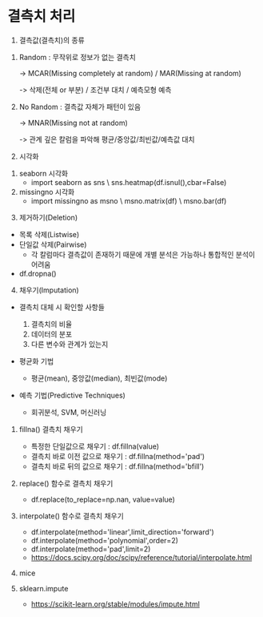 # 결측치 처리

1) 결측값(결측치)의 종류

1. Random : 무작위로 정보가 없는 결측치

   -> MCAR(Missing completely at random) / MAR(Missing at random)

   -> 삭제(전체 or 부분) / 조건부 대치 / 예측모형 예측

2. No Random : 결측값 자체가 패턴이 있음

   -> MNAR(Missing not at random)

   -> 관계 깊은 칼럼을 파악해 평균/중앙값/최빈값/예측값 대치

2) 시각화

1. seaborn 시각화
   - import seaborn as sns \ sns.heatmap(df.isnul(),cbar=False)
2. missingno 시각화
   - import missingno as msno \ msno.matrix(df) \ msno.bar(df)

3) 제거하기(Deletion)

- 목록 삭제(Listwise)
- 단일값 삭제(Pairwise)
  - 각 칼럼마다 결측값이 존재하기 때문에 개별 분석은 가능하나 통합적인 분석이 어려움
- df.dropna()

4) 채우기(Imputation)

- 결측치 대체 시 확인할 사항들
  1. 결측치의 비율
  2. 데이터의 분포
  3. 다른 변수와 관계가 있는지

- 평균화 기법
  - 평균(mean), 중앙값(median), 최빈값(mode)
- 예측 기법(Predictive Techniques)
  - 회귀분석, SVM, 머신러닝

1. fillna() 결측치 채우기

   - 특정한 단일값으로 채우기 : df.fillna(value)
   - 결측치 바로 이전 값으로 채우기 : df.fillna(method='pad')
   - 결측치 바로 뒤의 값으로 채우기 : df.fillna(method='bfill')

2. replace() 함수로 결측치 채우기

   - df.replace(to_replace=np.nan, value=value)

3. interpolate() 함수로 결측치 채우기

   - df.interpolate(method='linear',limit_direction='forward')
   - df.interpolate(method='polynomial',order=2)
   - df.interpolate(method='pad',limit=2)
   - https://docs.scipy.org/doc/scipy/reference/tutorial/interpolate.html

4. mice

5. sklearn.impute

   - https://scikit-learn.org/stable/modules/impute.html

   